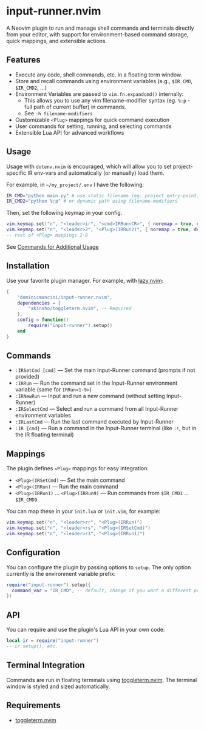 # input-runner.nvim

A Neovim plugin to run and manage shell commands and terminals directly from your editor, with support for environment-based command storage, quick mappings, and extensible actions.

## Features

- Execute any code, shell commands, etc. in a floating term window.
- Store and recall commands using environment variables (e.g., `$IR_CMD`, `$IR_CMD2`, ...)
- Environment Variables are passed to `vim.fn.expandcmd()` internally:
    * This allows you to use any vim filename-modifier syntax (eg. `%:p` - full path of current buffer) in commands.
    * See `:h filename-modifiers`
- Customizable `<Plug>` mappings for quick command execution
- User commands for setting, running, and selecting commands
- Extensible Lua API for advanced workflows

## Usage

Usage with `dotenv.nvim` is encouraged, which will allow you to set project-specific IR env-vars and automatically (or manually) load them.

For example, in `~/my_project/.env` I have the following:

```bash
IR_CMD="python main.py" # use static filename (eg. project entry-point)
IR_CMD2="python %:p" # or dynamic path using filename-modifiers
```
Then, set the following keymap in your config.

```lua
vim.keymap.set("n", "<leader>ir", "<cmd>IRRun<CR>", { noremap = true, desc = "Run $IR_CMD" })
vim.keymap.set("n", "<leader>2", "<Plug>(IRRun2)", { noremap = true, desc = "Run $IRCMD2"})
-- rest of <Plug> mappings 2-9
```
See [Commands for Additional Usage](#commands)

## Installation

Use your favorite plugin manager. For example, with [lazy.nvim](https://github.com/folke/lazy.nvim):

```lua
{
    "dominicmancini/input-runner.nvim",
	dependencies = {
		"akinsho/toggleterm.nvim", -- Required
	},
    config = function()
        require("input-runner").setup()
    end
}
```

## Commands

- `:IRSetCmd [cmd]` — Set the main Input-Runner command (prompts if not provided)
- `:IRRun` — Run the command set in the Input-Runner environment variable (same for `IRRun<1-9>`)
- `:IRNewRun` — Input and run a new command (without setting Input-Runner)
- `:IRSelectCmd` — Select and run a command from all Input-Runner environment variables
- `:IRLastCmd` — Run the last command executed by Input-Runner
- `:IR {cmd}` — Run a command in the Input-Runner terminal (like `:!`, but in the IR floating terminal)

## Mappings

The plugin defines `<Plug>` mappings for easy integration:

- `<Plug>(IRSetCmd)` — Set the main command
- `<Plug>(IRRun)` — Run the main command
- `<Plug>(IRRun1)` ... `<Plug>(IRRun9)` — Run commands from `$IR_CMD1` ... `$IR_CMD9`

You can map these in your `init.lua` or `init.vim`, for example:

```lua
vim.keymap.set("n", "<leader>rr", "<Plug>(IRRun)")
vim.keymap.set("n", "<leader>rs", "<Plug>(IRSetCmd)")
vim.keymap.set("n", "<leader>r1", "<Plug>(IRRun1)")
```

## Configuration

You can configure the plugin by passing options to `setup`. The only option currently is the environment variable prefix:

```lua
require("input-runner").setup({
  command_var = "IR_CMD", -- default, change if you want a different prefix
})
```

## API

You can require and use the plugin's Lua API in your own code:

```lua
local ir = require("input-runner")
-- ir.setup(), etc.
```

## Terminal Integration

Commands are run in floating terminals using [toggleterm.nvim](https://github.com/akinsho/toggleterm.nvim). The terminal window is styled and sized automatically.

## Requirements

- [toggleterm.nvim](https://github.com/akinsho/toggleterm.nvim)
